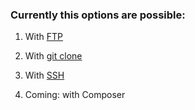 ### Currently this options are possible:
 
1. With [FTP](FTP)

2. With [git clone](Github)

3. With [SSH](SSH)

4. Coming: with Composer



